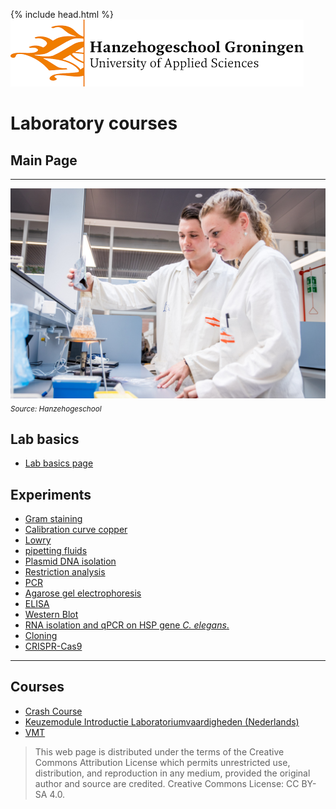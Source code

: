 {% include head.html %}
![Hanze](./hanze/hanze.png)

# Laboratory courses

## Main Page
---

![Pic](./impression/impression.jpg)
*<sub>Source: Hanzehogeschool</sub>*

## Lab basics
- [Lab basics page](./labbasics/labbasics.md)


## Experiments 
- [Gram staining](./gram_staining/gram_staining.md)
- [Calibration curve copper](./calibration_curve_copper/calibration_curve_copper.md)
- [Lowry](./lowry/lowry.md)
- [pipetting fluids](.pipetting_fluids/pipetting_fluids.md)
- [Plasmid DNA isolation](./nucleic_acid_isolation/nucleic_acid_isolation.md) 
- [Restriction analysis](./restriction_analysis/restriction_analysis.md) 
- [PCR](./pcr/pcr.md) 
- [Agarose gel electrophoresis](./agerose_gel_electrophoresis/agerose_gel_electropheresis.md)
- [ELISA](./elisa/elisa.md) 
- [Western Blot](./western_blot/western_blot.md) 
- [RNA isolation and qPCR on HSP gene *C. elegans*. ](./elegans/elegans.md) 
- [Cloning](./cloning/cloning.md) 
- [CRISPR-Cas9](./crispr/crispr.md) 

--- 

## Courses
- [Crash Course](./short/short.md)
- [Keuzemodule Introductie Laboratoriumvaardigheden (Nederlands)](./intro_lab/intro_lab.md)
- [VMT](./vmt/00_vmt_index.md) 



>This web page is distributed under the terms of the Creative Commons Attribution License which permits unrestricted use, distribution, and reproduction in any medium, provided the original author and source are credited.
>Creative Commons License: CC BY-SA 4.0.

